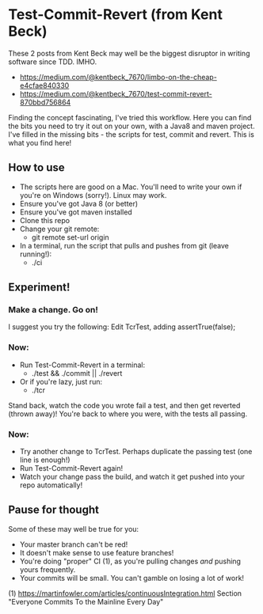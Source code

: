 # Test-Commit-Revert (from Kent Beck)
These 2 posts from Kent Beck may well be the biggest disruptor in writing software since TDD. IMHO.
* https://medium.com/@kentbeck_7670/limbo-on-the-cheap-e4cfae840330
* https://medium.com/@kentbeck_7670/test-commit-revert-870bbd756864

Finding the concept fascinating, I've tried this workflow. Here you can find the bits you need to try it out on your own, with a Java8 and maven project.
I've filled in the missing bits - the scripts for test, commit and revert. This is what you find here! 

## How to use
  * The scripts here are good on a Mac. You'll need to write your own if you're on Windows (sorry!). Linux may work.
  * Ensure you've got Java 8 (or better)
  * Ensure you've got maven installed
  * Clone this repo
  * Change your git remote:
      * git remote set-url origin <Your Git Repo URL> 
  * In a terminal, run the script that pulls and pushes from git (leave running!):
      * ./ci 
  
## Experiment!
### Make a change. Go on!
  I suggest you try the following:
  Edit TcrTest, adding
  assertTrue(false);
  
### Now:
  * Run Test-Commit-Revert in a terminal:
      * ./test && ./commit || ./revert
   * Or if you're lazy, just run:
      * ./tcr
      
  Stand back, watch the code you wrote fail a test, and then get reverted (thrown away)! You're back to where you were, with the tests all passing.
  
### Now:
  * Try another change to TcrTest. Perhaps duplicate the passing test (one line is enough!)
  * Run Test-Commit-Revert again!
  * Watch your change pass the build, and watch it get pushed into your repo automatically!     
  
## Pause for thought
  Some of these may well be true for you:
  * Your master branch can't be red!
  * It doesn't make sense to use feature branches!
  * You're doing "proper" CI (1), as you're pulling changes *and* pushing yours frequently.
  * Your commits will be small. You can't gamble on losing a lot of work!
   
  
  
  (1) https://martinfowler.com/articles/continuousIntegration.html Section "Everyone Commits To the Mainline Every Day"